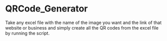 # QRCode_Generator
Take any excel file with the name of the image you want and the link of that website or business and simply create all the QR codes from the excel file by running the script.
